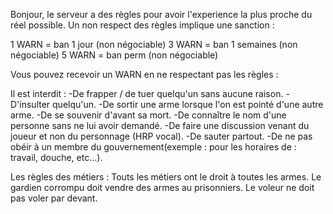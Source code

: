 Bonjour, le serveur a des règles pour avoir l'experience la plus proche du réel possible.
Un non respect des règles implique une sanction :

1 WARN = ban 1 jour (non négociable)
3 WARN = ban 1 semaines (non négociable)
5 WARN = ban perm (non négociable)

Vous pouvez recevoir un WARN en ne respectant pas les règles :

Il est interdit :
-De frapper / de tuer quelqu'un sans aucune raison.
-D'insulter quelqu'un.
-De sortir une arme lorsque l'on est pointé d'une autre arme.
-De se souvenir d'avant sa mort.
-De connaître le nom d'une personne sans ne lui avoir demandé.
-De faire une discussion venant du joueur et non du personnage (HRP vocal).
-De sauter partout.
-De ne pas obéir à un membre du gouvernement(exemple : pour les horaires de : travail, douche, etc...).


Les règles des métiers :
Touts les métiers ont le droit à toutes les armes.
Le gardien corrompu doit vendre des armes au prisonniers.
Le voleur ne doit pas voler par devant.
